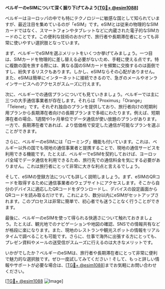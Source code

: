 **ベルギーのeSIMについて深く掘り下げてみよう[[TG💪+ @esim1088](https://t.me/s/esim1088)]**

ベルギーはヨーロッパの中でも特にテクノロジーに敏感な国として知られていますが、最近注目を集めているのが「eSIM」です。eSIMとは従来の物理的なSIMカードではなく、スマートフォンやタブレットなどに内蔵された電子的なSIMカードのことです。この便利な技術のおかげで、旅行者や長期滞在者にとっても非常に使いやすい選択肢となっています。

まず、ベルギーでeSIMを選ぶメリットをいくつか挙げてみましょう。一つ目は、SIMカードを物理的に差し替える必要がないため、手軽に使える点です。特に複数の国を旅する際には、異なる国のSIMカードを頻繁に交換するのは面倒ですし、紛失するリスクもあります。しかし、eSIMならその心配がありません。また、eSIMは簡単にインターネットに接続できるので、急ぎのメールやオンラインサービスへのアクセスがスムーズに行えます。

次に、ベルギーでの通信プランについても見ていきましょう。ベルギーでは主に三つの大手通信事業者が存在します。それらは「Proximus」「Orange」「Telenet」です。それぞれ独自のプランを提供しており、旅行者向けの短期利用プランから長期滞在者向けの長期プランまで多岐にわたります。例えば、短期滞在者の場合、1週間や1ヶ月単位でデータ通信が使い放題のプランがあります。一方で、長期滞在者であれば、より低価格で安定した通信が可能なプランを選ぶことができます。

さらに、ベルギーのeSIMには「ローミング」機能も付いています。これは、ベルギー以外の国でも現地の通信事業者と提携することで、現地の通信サービスを利用できる機能です。たとえば、ベルギーでeSIMを契約しておけば、ヨーロッパ全域でデータ通信を利用できるため、旅行先での通信料金を気にする必要がありません。これは旅行者にとって非常に大きな利点と言えるでしょう。

そして、eSIMの登録方法についても詳しく説明しましょう。まず、eSIMのQRコードを取得するために通信事業者のウェブサイトにアクセスします。そこから自分のデバイスに適応したQRコードをダウンロードし、デバイスの設定画面からQRコードを読み取るだけです。これにより、数分以内にeSIMがセットアップされます。このプロセスは非常に簡単で、初心者でも迷うことなく行うことができます。

最後に、ベルギーのeSIMを使って得られる快適さについて触れておきましょう。たとえば、観光地でのナビゲーションや地図の確認、SNSでの情報共有などが格段に楽になります。また、現地のレストランや観光スポットの情報をリアルタイムで調べることも可能です。さらに、仕事で海外に出張する方にとっても、プレゼン資料やメールの送受信がスムーズに行えるのは大きなメリットです。

いかがでしたか？ベルギーのeSIMは、旅行者や長期滞在者にとって非常に便利で魅力的な選択肢です。ぜひ一度試してみてください！そして、もっと詳しい情報やサポートが必要な場合は、[[TG💪+ @esim1088](https://t.me/s/esim1088)]までお気軽にお問い合わせください。

[[TG💪+ @esim1088](https://t.me/s/esim1088) ![Image](https://i.postimg.cc/Y0z9fWf4/image.png)]